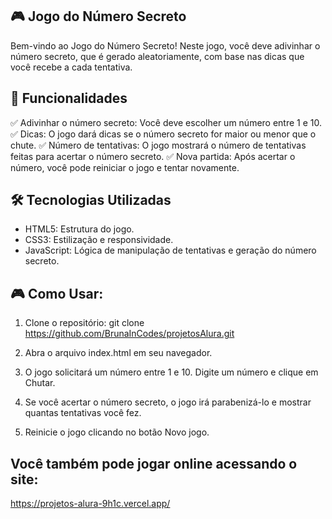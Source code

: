 ## 🎮 Jogo do Número Secreto
Bem-vindo ao Jogo do Número Secreto! Neste jogo, você deve adivinhar o número secreto, que é gerado aleatoriamente, com base nas dicas que você recebe a cada tentativa.

## 🚀 Funcionalidades
✅ Adivinhar o número secreto: Você deve escolher um número entre 1 e 10.
✅ Dicas: O jogo dará dicas se o número secreto for maior ou menor que o chute.
✅ Número de tentativas: O jogo mostrará o número de tentativas feitas para acertar o número secreto.
✅ Nova partida: Após acertar o número, você pode reiniciar o jogo e tentar novamente.

## 🛠️ Tecnologias Utilizadas
- HTML5: Estrutura do jogo.
- CSS3: Estilização e responsividade.
- JavaScript: Lógica de manipulação de tentativas e geração do número secreto.

## 🎮 Como Usar:
1. Clone o repositório:
git clone https://github.com/BrunaInCodes/projetosAlura.git

3. Abra o arquivo index.html em seu navegador.

4. O jogo solicitará um número entre 1 e 10. Digite um número e clique em Chutar.

5. Se você acertar o número secreto, o jogo irá parabenizá-lo e mostrar quantas tentativas você fez.

6. Reinicie o jogo clicando no botão Novo jogo.

## Você também pode jogar online acessando o site: 
https://projetos-alura-9h1c.vercel.app/
